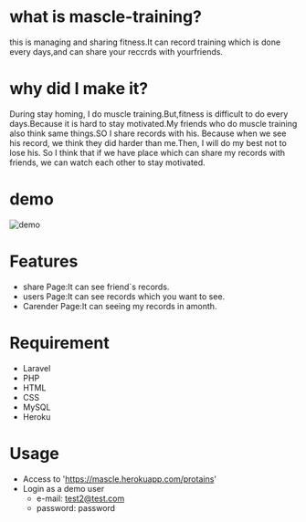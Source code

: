 

# what is mascle-training?
this is managing and sharing fitness.It can record training which  is done every days,and can share your reccrds with yourfriends.
# why did I make it?
During stay homing, I do muscle training.But,fitness is difficult to do every days.Because it is hard to stay motivated.My friends who  do muscle training also think same things.SO I share records with his.
Because when we see his record, we think they did harder than me.Then, I will do my best not to lose his. So I think that if we have place which can share my records with friends, we can watch each other to stay motivated.

# demo
![demo](https://user-images.githubusercontent.com/62578668/90951470-3abe5180-e496-11ea-92c6-a06d766ccb32.gif)

# Features
* share Page:It can see friend`s records.
* users Page:It can see records which you want to see. 
* Carender Page:It can seeing my records in amonth.

# Requirement
* Laravel
* PHP
* HTML 
* CSS
* MySQL
* Heroku


# Usage
 
* Access to 'https://mascle.herokuapp.com/protains'
* Login as a demo user
    * e-mail: test2@test.com
    * password: password
